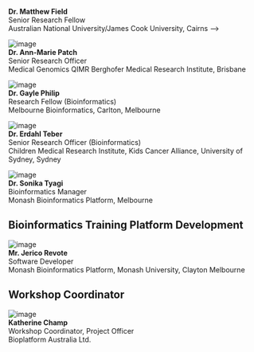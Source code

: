 <!--[image](images/generic.jpg) **NAME**, Position, Affiliation-->
**Dr. Matthew Field** <br>
Senior Research Fellow<br>
Australian National University/James Cook University, Cairns -->
<!--[image](images/Gayevskiy.jpg) **Dr. Velimir Gayevskiy** Translational Bioinformatics Officer, KCCG, Garvan Institute of Medical Research NSW  -->


![image](images/Patch.jpg) <br>
**Dr. Ann-Marie Patch** <br>
Senior Research Officer<br>
 Medical Genomics QIMR Berghofer Medical Research Institute, Brisbane  <br>

![image](images/Philip.jpg) <br>
**Dr. Gayle Philip** <br>
Research Fellow (Bioinformatics)<br>
Melbourne Bioinformatics, Carlton, Melbourne  <br>

![image](images/Teber.png) <br>
**Dr. Erdahl Teber** <br>
Senior Research Officer (Bioinformatics)<br>
Children Medical Research Institute, Kids Cancer Alliance, University of Sydney, Sydney  <br>

![image](images/Tyagi.jpg) <br>
**Dr. Sonika Tyagi** <br>
Bioinformatics Manager<br>
Monash Bioinformatics Platform, Melbourne <br>
## Bioinformatics Training Platform Development  

![image](images/Revote.jpg) <br>
**Mr. Jerico Revote** <br>
Software Developer <br>
Monash Bioinformatics Platform, Monash University, Clayton Melbourne  <br>


## Workshop Coordinator
![image](images/Champ.jpg) <br>
**Katherine Champ** <br>
Workshop Coordinator, Project Officer <br>
Bioplatform Australia Ltd.  <br>
